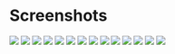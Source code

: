 # Screenshots

![](https://raw.githubusercontent.com/viktorgino/headunit-desktop/gh-pages/screenshots/Screenshot%20from%202017-02-14%2009-09-07.png)
![](https://raw.githubusercontent.com/viktorgino/headunit-desktop/gh-pages/screenshots/Screenshot%20from%202017-02-14%2009-16-55.png)
![](https://raw.githubusercontent.com/viktorgino/headunit-desktop/gh-pages/screenshots/Screenshot%20from%202017-02-14%2009-18-02.png)
![](https://raw.githubusercontent.com/viktorgino/headunit-desktop/gh-pages/screenshots/Screenshot%20from%202017-02-14%2009-18-07.png)
![](https://raw.githubusercontent.com/viktorgino/headunit-desktop/gh-pages/screenshots/Screenshot%20from%202017-02-14%2009-18-27.png)
![](https://raw.githubusercontent.com/viktorgino/headunit-desktop/gh-pages/screenshots/Screenshot%20from%202017-02-14%2009-18-35.png)
![](https://raw.githubusercontent.com/viktorgino/headunit-desktop/gh-pages/screenshots/Screenshot%20from%202017-02-14%2009-18-42.png)
![](https://raw.githubusercontent.com/viktorgino/headunit-desktop/gh-pages/screenshots/Screenshot%20from%202017-02-14%2009-19-00.png)
![](https://raw.githubusercontent.com/viktorgino/headunit-desktop/gh-pages/screenshots/Screenshot%20from%202017-02-14%2009-19-14.png)
![](https://raw.githubusercontent.com/viktorgino/headunit-desktop/gh-pages/screenshots/Screenshot%20from%202017-02-14%2009-19-21.png)
![](https://raw.githubusercontent.com/viktorgino/headunit-desktop/gh-pages/screenshots/Screenshot%20from%202017-02-14%2009-20-01.png)
![](https://raw.githubusercontent.com/viktorgino/headunit-desktop/gh-pages/screenshots/Screenshot%20from%202017-02-14%2009-20-13.png)
![](https://raw.githubusercontent.com/viktorgino/headunit-desktop/gh-pages/screenshots/Screenshot%20from%202017-02-14%2009-20-20.png)
![](https://raw.githubusercontent.com/viktorgino/headunit-desktop/gh-pages/screenshots/Screenshot%20from%202017-02-14%2009-18-53.png)
